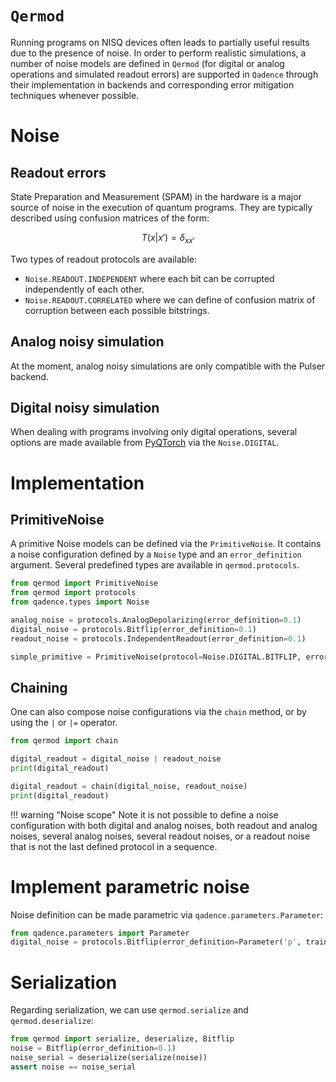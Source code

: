 # `Qermod`

Running programs on NISQ devices often leads to partially useful results due to the presence of noise.
In order to perform realistic simulations, a number of noise models are defined in `Qermod` (for digital or analog operations and simulated readout errors) are supported in `Qadence` through their implementation in backends and
corresponding error mitigation techniques whenever possible.

# Noise

## Readout errors

State Preparation and Measurement (SPAM) in the hardware is a major source of noise in the execution of
quantum programs. They are typically described using confusion matrices of the form:

$$
T(x|x')=\delta_{xx'}
$$

Two types of readout protocols are available:

- `Noise.READOUT.INDEPENDENT` where each bit can be corrupted independently of each other.
- `Noise.READOUT.CORRELATED` where we can define of confusion matrix of corruption between each
possible bitstrings.


## Analog noisy simulation

At the moment, analog noisy simulations are only compatible with the Pulser backend.

## Digital noisy simulation

When dealing with programs involving only digital operations, several options are made available from [PyQTorch](https://pasqal-io.github.io/pyqtorch/latest/noise/) via the `Noise.DIGITAL`.

# Implementation

## PrimitiveNoise

A primitive Noise models can be defined via the `PrimitiveNoise`. It contains a noise configuration
defined by a `Noise` type and an `error_definition` argument. Several predefined types are available in `qermod.protocols`.

```python exec="on" source="material-block" session="noise" result="json"
from qermod import PrimitiveNoise
from qermod import protocols
from qadence.types import Noise

analog_noise = protocols.AnalogDepolarizing(error_definition=0.1)
digital_noise = protocols.Bitflip(error_definition=0.1)
readout_noise = protocols.IndependentReadout(error_definition=0.1)

simple_primitive = PrimitiveNoise(protocol=Noise.DIGITAL.BITFLIP, error_definition=0.1)
```

## Chaining

One can also compose noise configurations via the `chain` method, or by using the `|` or `|=` operator.

```python exec="on" source="material-block" session="noise" result="json"
from qermod import chain

digital_readout = digital_noise | readout_noise
print(digital_readout)

digital_readout = chain(digital_noise, readout_noise)
print(digital_readout)
```

!!! warning "Noise scope"
    Note it is not possible to define a noise configuration with both digital and analog noises, both readout and analog noises, several analog noises, several readout noises, or a readout noise that is not the last defined protocol in a sequence.

# Implement parametric noise

Noise definition can be made parametric via `qadence.parameters.Parameter`:


```python exec="on" source="material-block" session="noise" result="json"
from qadence.parameters import Parameter
digital_noise = protocols.Bitflip(error_definition=Parameter('p', trainable=True))
```
# Serialization

Regarding serialization, we can use `qermod.serialize` and `qermod.deserialize`:

```python exec="on" source="material-block" session="noise" result="json"
from qermod import serialize, deserialize, Bitflip
noise = Bitflip(error_definition=0.1)
noise_serial = deserialize(serialize(noise))
assert noise == noise_serial
```
